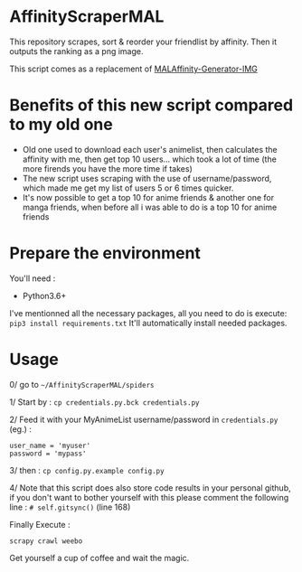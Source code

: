 # AffinityScraperMAL
This repository scrapes, sort &amp; reorder your friendlist by affinity. 
Then it outputs the ranking as a png image.

This script comes as a replacement of [MALAffinity-Generator-IMG](https://github.com/sam5558/MALAffinity-Generator-IMG)

# Benefits of this new script compared to my old one
* Old one used to download each user's animelist, then calculates the affinity with me, then get top 10 users... which took a lot of time (the more firends you have the more time if takes)
* The new script uses scraping with the use of username/password, which made me get my list of users 5 or 6 times quicker.
* It's now possible to get a top 10 for anime friends & another one for manga friends, when before all i was able to do is a top 10 for anime friends

# Prepare the environment 

You'll need : 
* Python3.6+

I've mentionned all the necessary packages, all you need to do is execute: 
`pip3 install requirements.txt`
It'll automatically install needed packages.

# Usage
0/ go to `~/AffinityScraperMAL/spiders`

1/ Start by : 
`cp credentials.py.bck credentials.py`

2/ Feed it with your MyAnimeList username/password in `credentials.py` (eg.) : 
```
user_name = 'myuser'
password = 'mypass'
```
3/ then : 
`cp config.py.example config.py`

4/ Note that this script does also store code results in your personal github, if you don't want to bother yourself with this please comment the following line :
`# self.gitsync()` (line 168)

Finally Execute : 

`scrapy crawl weebo`

Get yourself a cup of coffee and wait the magic.

